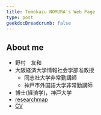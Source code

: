 ```yaml
---
title: Tomokazu NOMURA's Web Page
type: post
geekdocBreadcrumb: false
---
```


## About me

- 野村　友和
- 大阪経済大学情報社会学部准教授
  - 同志社大学非常勤講師
  - 神戸市外国語大学非常勤講師
- 博士(経済学)，神戸大学
- [researchmap](https://researchmap.jp/read0140324)
- [CV](https://zenith-cost-b33.notion.site/Tomokazu-NOMURA-50ebd029c1f24e1880300bd6c3454b7a)

